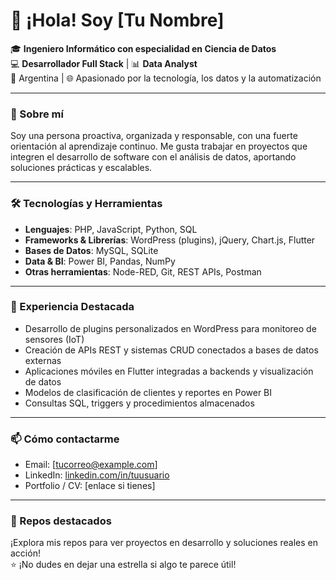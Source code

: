 # 👋 ¡Hola! Soy [Tu Nombre] 

🎓 **Ingeniero Informático con especialidad en Ciencia de Datos**  
💻 **Desarrollador Full Stack** | 📊 **Data Analyst**  
📍 Argentina | 🌐 Apasionado por la tecnología, los datos y la automatización

---

### 🚀 Sobre mí

Soy una persona proactiva, organizada y responsable, con una fuerte orientación al aprendizaje continuo. Me gusta trabajar en proyectos que integren el desarrollo de software con el análisis de datos, aportando soluciones prácticas y escalables.

---

### 🛠️ Tecnologías y Herramientas

- **Lenguajes**: PHP, JavaScript, Python, SQL  
- **Frameworks & Librerías**: WordPress (plugins), jQuery, Chart.js, Flutter  
- **Bases de Datos**: MySQL, SQLite  
- **Data & BI**: Power BI, Pandas, NumPy  
- **Otras herramientas**: Node-RED, Git, REST APIs, Postman

---

### 🧠 Experiencia Destacada

- Desarrollo de plugins personalizados en WordPress para monitoreo de sensores (IoT)  
- Creación de APIs REST y sistemas CRUD conectados a bases de datos externas  
- Aplicaciones móviles en Flutter integradas a backends y visualización de datos  
- Modelos de clasificación de clientes y reportes en Power BI  
- Consultas SQL, triggers y procedimientos almacenados

---

### 📫 Cómo contactarme

- Email: [tucorreo@example.com]  
- LinkedIn: [linkedin.com/in/tuusuario](https://linkedin.com/in/tuusuario)  
- Portfolio / CV: [enlace si tienes]

---

### 📌 Repos destacados

¡Explora mis repos para ver proyectos en desarrollo y soluciones reales en acción!  
⭐ ¡No dudes en dejar una estrella si algo te parece útil!

